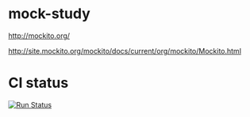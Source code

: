 # mock-study

http://mockito.org/

http://site.mockito.org/mockito/docs/current/org/mockito/Mockito.html

# CI status

[![Run Status](https://api.shippable.com/projects/57002b669d043da07b09969b/badge?branch=master)](https://app.shippable.com/projects/57002b669d043da07b09969b) 
